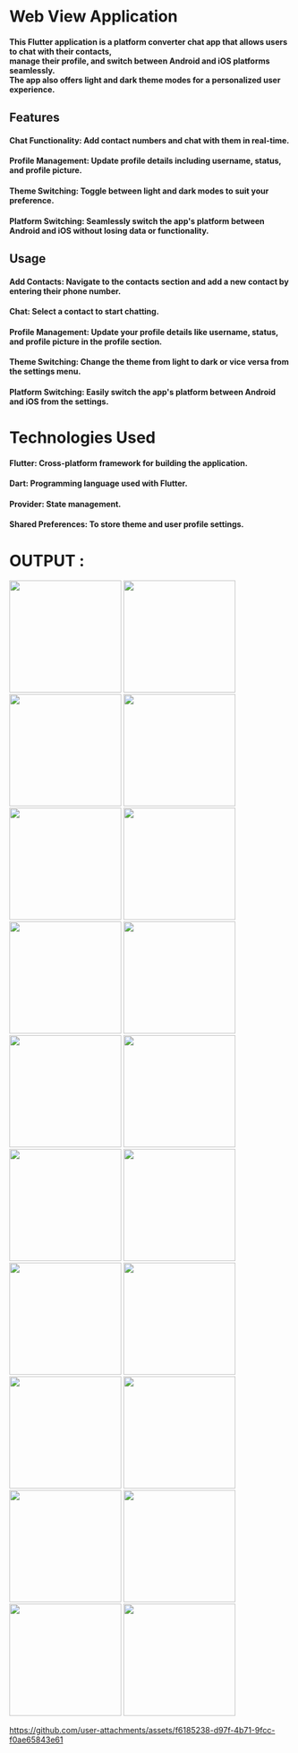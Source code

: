 # Web View Application
#### This Flutter application is a platform converter chat app that allows users to chat with their contacts, <br> manage their profile, and switch between Android and iOS platforms seamlessly. <br> The app also offers light and dark theme modes for a personalized user experience.


## Features
#### Chat Functionality: Add contact numbers and chat with them in real-time.
#### Profile Management: Update profile details including username, status, and profile picture.
#### Theme Switching: Toggle between light and dark modes to suit your preference.
#### Platform Switching: Seamlessly switch the app's platform between Android and iOS without losing data or functionality.


## Usage
#### Add Contacts: Navigate to the contacts section and add a new contact by entering their phone number.
#### Chat: Select a contact to start chatting.
#### Profile Management: Update your profile details like username, status, and profile picture in the profile section.
#### Theme Switching: Change the theme from light to dark or vice versa from the settings menu.
#### Platform Switching: Easily switch the app's platform between Android and iOS from the settings.


# Technologies Used
#### Flutter: Cross-platform framework for building the application.
####  Dart: Programming language used with Flutter.
#### Provider: State management.
#### Shared Preferences: To store theme and user profile settings.

# OUTPUT :

<img src = "https://github.com/user-attachments/assets/0eb5b7ea-4803-4446-9222-e4c95f86bb5a" width="200">
<img src = "https://github.com/user-attachments/assets/415848fa-5eab-406d-8b95-30d01b883752" width="200">
<img src = "https://github.com/user-attachments/assets/63b95532-7029-482a-aa84-5eddb27c52ae" width = "200">
<img src = "https://github.com/user-attachments/assets/8654d65a-0057-428f-9662-46bbe7fdcf6e" width="200">
<img src = "https://github.com/user-attachments/assets/5fc3ac1b-c00b-4a19-821f-ba8c8f10e8cd" width = "200">
<img src = "https://github.com/user-attachments/assets/5450e588-5c48-48a5-9d25-42dac9c89bcd" width = "200">
<img src = "https://github.com/user-attachments/assets/fb0c0857-0ef3-4ca3-834f-6c94d6406fea" width = "200">
<img src = "https://github.com/user-attachments/assets/d71aa8f6-1331-4bb1-b7f2-e0feebc1f823" width = "200">
<img src = "https://github.com/user-attachments/assets/e29fc9d7-56b3-4451-af03-c0b9c88ba2d1" width = "200">
<img src = "https://github.com/user-attachments/assets/abdf2953-2b9d-4a6a-b6d0-ace8286661c9" width = "200">
<img src = "https://github.com/user-attachments/assets/b90bc0d0-7a14-4105-93ee-aa823e4d5e81" width = "200" >
<img src = "https://github.com/user-attachments/assets/d4563d0f-7f21-4e93-b56a-a48c7bc8f611" width = "200">
<img src = "https://github.com/user-attachments/assets/32db8985-8610-4a91-8014-87eb77d7ea74" width = "200">
<img src = "https://github.com/user-attachments/assets/ae2f04c4-009a-4d61-bbfe-92cac8695e68" width = "200">
<img src = "https://github.com/user-attachments/assets/123a47c5-e4e5-4e2e-a805-289c57081c00" width = "200">
<img src = "https://github.com/user-attachments/assets/89ef6de6-ca4b-4814-bc27-fd2659fd90c7" width = "200">
<img src = "https://github.com/user-attachments/assets/c8f213fa-9ebc-4d6b-9e9a-1f0455619b97" width = "200">
<img src = "https://github.com/user-attachments/assets/7fbe3040-f58e-48db-a20a-8550e54dcadc" width = "200">
<img src = "https://github.com/user-attachments/assets/d6acd92a-5925-4e74-a8a5-5ceebfb29770" width = "200">
<img src = "https://github.com/user-attachments/assets/3c1527ce-08be-4c6a-bf2b-776f129aa9e9" width = "200">



https://github.com/user-attachments/assets/f6185238-d97f-4b71-9fcc-f0ae65843e61











